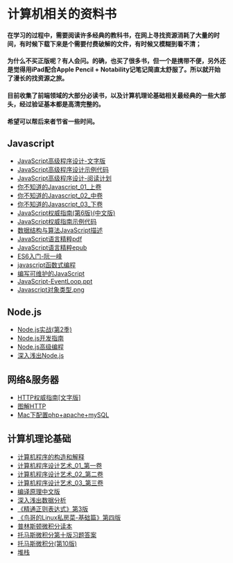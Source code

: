 # 计算机相关的资料书

#### 在学习的过程中，需要阅读许多经典的教科书，在网上寻找资源消耗了大量的时间，有时候下载下来是个需要付费破解的文件，有时候又模糊到看不清；
#### 为什么不买正版呢？有人会问。的确，也买了很多书，但一个是携带不便，另外还是觉得用iPad配合Apple Pencil + Notability记笔记简直太舒服了。所以就开始了漫长的找资源之旅。
#### 目前收集了前端领域的大部分必读书，以及计算机理论基础相关最经典的一些大部头，经过验证基本都是高清完整的。
#### 希望可以帮后来者节省一些时间。

## Javascript
 - [JavaScript高级程序设计-文字版](javascript/JavaScript高级程序设计_文字版.pdf)
 - [JavaScript高级程序设计示例代码](javascript/JavaScript高级程序设计源代码)
 - [JavaScript高级程序设计-阅读计划](javascript/js高级阅读计划-.pdf)
 - [你不知道的Javascript_01_上卷](javascript/你不知道的Javascript_01_上卷.pdf)
 - [你不知道的Javascript_02_中卷](javascript/你不知道的Javascript_02_中卷.pdf)
 - [你不知道的Javascript_03_下卷](javascript/你不知道的Javascript_03_下卷.pdf)
 - [JavaScript权威指南(第6版)(中文版)](javascript/JavaScript权威指南(第6版)(中文版).pdf)
 - [JavaScript权威指南示例代码](javascript/JavaScript权威指南源代码)
 - [数据结构与算法JavaScript描述](javascript/数据结构与算法JavaScript描述.pdf)
 - [JavaScript语言精粹pdf](javascript/JavaScript语言精粹.pdf)
 - [JavaScript语言精粹epub](javascript/JavaScript语言精粹.epub)
 - [ES6入门-阮一峰](javascript/ES6阮一峰.pdf)
 - [javascript函数式编程](javascript/javascript函数式编程.pdf)
 - [编写可维护的JavaScript](javascript/编写可维护的JavaScript.pdf)
 - [JavaScript-EventLoop.ppt](javascript/JavaScript-EventLoop.pptx)
 - [Javascript对象类型.png](javascript/Javascript对象类型.png)

## Node.js
 - [Node.js实战(第2季)](node/Node.js实战(第2季).pdf)
 - [Node.js开发指南](node/Node.js开发指南.pdf)
 - [Node.js高级编程](node/Node.js高级编程.pdf)
 - [深入浅出Node.js](node/深入浅出Node.js.pdf)

## 网络&服务器
 - [HTTP权威指南[文字版]](网络&服务器/HTTP权威指南[文字版].pdf)
 - [图解HTTP](网络&服务器/图解HTTP.pdf)
 - [Mac下配置php+apache+mySQL](网络&服务器/Mac下配置php+apache+mySQL.png)

## 计算机理论基础
 - [计算机程序的构造和解释](计算机理论基础/计算机程序的构造和解释.pdf)
 - [计算机程序设计艺术_01_第一卷](计算机理论基础/计算机程序设计艺术_01_第一卷.pdf)
 - [计算机程序设计艺术_02_第二卷](计算机理论基础/计算机程序设计艺术_02_第二卷.pdf)
 - [计算机程序设计艺术_03_第三卷](计算机理论基础/计算机程序设计艺术_03_第三卷.pdf)
 - [编译原理中文版](计算机理论基础/编译原理中文版.pdf)
 - [深入浅出数据分析](计算机理论基础/深入浅出数据分析（美）完整中文版.pdf)
 - [《精通正则表达式》第3版](计算机理论基础/《精通正则表达式》第3版.pdf)
 - [《鸟哥的Linux私房菜-基础篇》第四版](计算机理论基础/《鸟哥的Linux私房菜-基础篇》第四版.pdf)
 - [普林斯顿微积分读本](计算机理论基础/普林斯顿微积分读本.pdf)
 - [托马斯微积分第十版习题答案](计算机理论基础/托马斯微积分第十版习题答案.pdf)
 - [托马斯微积分(第10版)](计算机理论基础/托马斯微积分(第10版).pdf)
 - [堆栈](计算机理论基础/堆栈.png)

 




